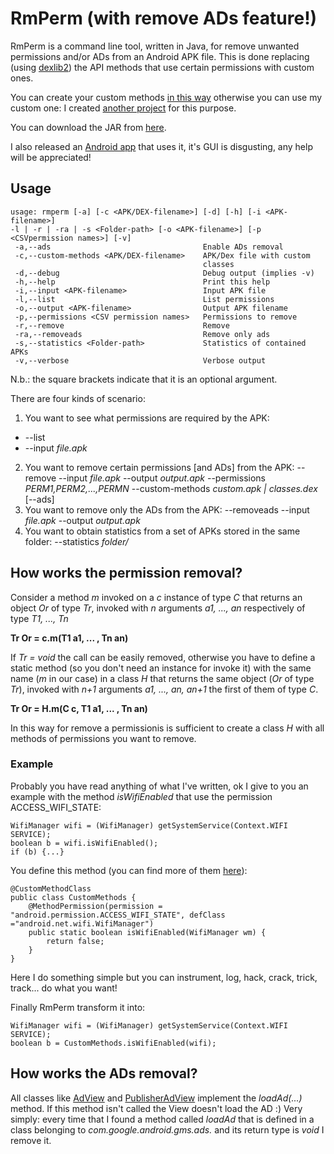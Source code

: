 # RmPerm (with remove ADs feature!)

RmPerm is a command line tool, written in Java, for remove unwanted permissions and/or ADs from an Android APK file.
This is done replacing (using [dexlib2](https://github.com/JesusFreke/smali/tree/master/dexlib2)) the API methods that use certain permissions with custom ones.

You can create your custom methods [in this way](https://github.com/simoneaonzo/ApkWithCustomMethods/blob/master/app/src/main/java/com/example/apkwithcustommethods/CustomMethods.java)
otherwise you can use my custom one: I created [another project](https://github.com/simoneaonzo/ApkWithCustomMethods) for this purpose.

You can download the JAR from [here](https://github.com/simoneaonzo/RmPerm/blob/master/build/libs/rmperm-all.jar?raw=true).

I also released an [Android app](https://github.com/simoneaonzo/AndRmPerm) that uses it, it's GUI is disgusting, any help will be appreciated!

## Usage

```
usage: rmperm [-a] [-c <APK/DEX-filename>] [-d] [-h] [-i <APK-filename>]
-l | -r | -ra | -s <Folder-path> [-o <APK-filename>] [-p <CSVpermission names>] [-v]
 -a,--ads                                  Enable ADs removal
 -c,--custom-methods <APK/DEX-filename>    APK/Dex file with custom
                                           classes
 -d,--debug                                Debug output (implies -v)
 -h,--help                                 Print this help
 -i,--input <APK-filename>                 Input APK file
 -l,--list                                 List permissions
 -o,--output <APK-filename>                Output APK filename
 -p,--permissions <CSV permission names>   Permissions to remove
 -r,--remove                               Remove
 -ra,--removeads                           Remove only ads
 -s,--statistics <Folder-path>             Statistics of contained APKs
 -v,--verbose                              Verbose output
```

N.b.: the square brackets indicate that it is an optional argument.

There are four kinds of scenario:

1. You want to see what permissions  are required by the APK:
  * --list
  * --input *file.apk*
2. You want to remove certain permissions [and ADs] from the APK:
  --remove
  --input *file.apk*
    --output *output.apk*
    --permissions *PERM1,PERM2,...,PERMN*
    --custom-methods *custom.apk | classes.dex*
    [--ads]
3. You want to remove only the ADs from the APK:
    --removeads
    --input *file.apk*
    --output *output.apk* 
4. You want to obtain statistics from a set of APKs stored in the same folder:
    --statistics *folder/*


## How works the permission removal?

Consider a method *m* invoked on a *c* instance of type *C* that returns an object *Or* of type *Tr*, invoked with *n* arguments *a1, ..., an* respectively of type *T1, ..., Tn*

**Tr Or = c.m(T1 a1, ... , Tn an)**

If *Tr = void* the call can be easily removed, otherwise you have to define a static method (so you don't need an instance for invoke it) with the same name (*m* in our case) in a class *H* that returns the same object (*Or* of type *Tr*), invoked with *n+1* arguments *a1, ..., an, an+1* the first of them of type *C*.

**Tr Or = H.m(C c, T1 a1, ... , Tn an)**

In this way for remove a permissionis is sufficient to create a class *H* with all methods of permissions you want to remove.


### Example

Probably you have read anything of what I've written, ok I give to you an example with the method *isWifiEnabled* that use the permission ACCESS_WIFI_STATE:
```
WifiManager wifi = (WifiManager) getSystemService(Context.WIFI SERVICE);
boolean b = wifi.isWifiEnabled();
if (b) {...}
```

You define this method (you can find more of them [here](https://github.com/simoneaonzo/CustomApp/blob/master/app/src/main/java/com/custom/customapp/CustomMethods.java)):
```
@CustomMethodClass
public class CustomMethods {
    @MethodPermission(permission = "android.permission.ACCESS_WIFI_STATE", defClass ="android.net.wifi.WifiManager")
    public static boolean isWifiEnabled(WifiManager wm) {
        return false;
    }
}
```
Here I do something simple but you can instrument, log, hack, crack, trick, track... do what you want!


Finally RmPerm transform it into:
```
WifiManager wifi = (WifiManager) getSystemService(Context.WIFI SERVICE);
boolean b = CustomMethods.isWifiEnabled(wifi);
```

## How works the ADs removal?

All classes like [AdView](https://developers.google.com/android/reference/com/google/android/gms/ads/AdView) and [PublisherAdView](https://developers.google.com/android/reference/com/google/android/gms/ads/doubleclick/PublisherAdView) implement the *loadAd(...)* method.
If this method isn't called the View doesn't load the AD :)
Very simply: every time that I found a method called *loadAd* that is defined in a class belonging to *com.google.android.gms.ads.* and its return type is *void* I remove it.

